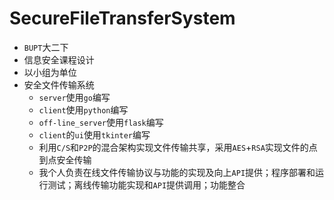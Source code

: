 # SecureFileTransferSystem
- `BUPT`大二下
- 信息安全课程设计
- 以小组为单位
- 安全文件传输系统
  - `server`使用`go`编写
  - `client`使用`python`编写
  - `off-line_server`使用`flask`编写
  - `client`的`ui`使用`tkinter`编写
  - 利用`C/S`和`P2P`的混合架构实现文件传输共享，采用`AES`+`RSA`实现文件的点到点安全传输
  - 我个人负责在线文件传输协议与功能的实现及向上`API`提供；程序部署和运行测试；离线传输功能实现和`API`提供调用；功能整合
  
